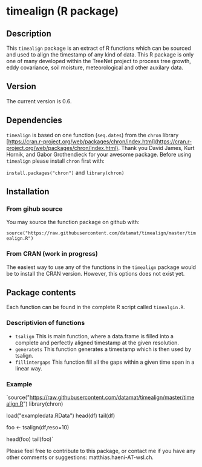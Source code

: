 # timealign (R package)
## Description
This `timealign` package is an extract of R functions which can be sourced and used to align the timestamp of any kind of data. This R package is only one of many developed within the TreeNet project to process tree growth, eddy covariance, soil moisture, meteorological and other auxilary data.

## Version
The current version is 0.6.

## Dependencies
`timealign` is based on one function (`seq.dates`) from the `chron` library [https://cran.r-project.org/web/packages/chron/index.html](https://cran.r-project.org/web/packages/chron/index.html). Thank you David James, Kurt Hornik, and Gabor Grothendieck for your awesome package. Before using `timealign` please install `chron` first with:

`install.packages("chron")`
and
`library(chron)`

## Installation
### From gihub source
You may source the function package on github with:

`source("https://raw.githubusercontent.com/datamat/timealign/master/timealign.R")`

### From CRAN (work in progress)
The easiest way to use any of the functions in the `timealign` package would be to install the CRAN version. However, this options does not exist yet. 

## Package contents
Each function can be found in the complete R script called `timealgin.R`. 

### Descriptivion of functions
- `tsalign`	 This is main function, where a data.frame is filled into a complete and perfectly aligned timestamp at the given resolution.
- `generatets`	This function generates a timestamp which is then used by tsalign.
- `fillintergaps`  This function fill all the gaps within a given time span in a linear way. 

### Example
`source("https://raw.githubusercontent.com/datamat/timealign/master/timealign.R")
library(chron)

load("exampledata.RData")
head(df)
tail(df)

foo <- tsalign(df,reso=10)

head(foo)
tail(foo)`

Please feel free to contribute to this package, or contact me if you have any other comments or suggestions: matthias.haeni-AT-wsl.ch.
